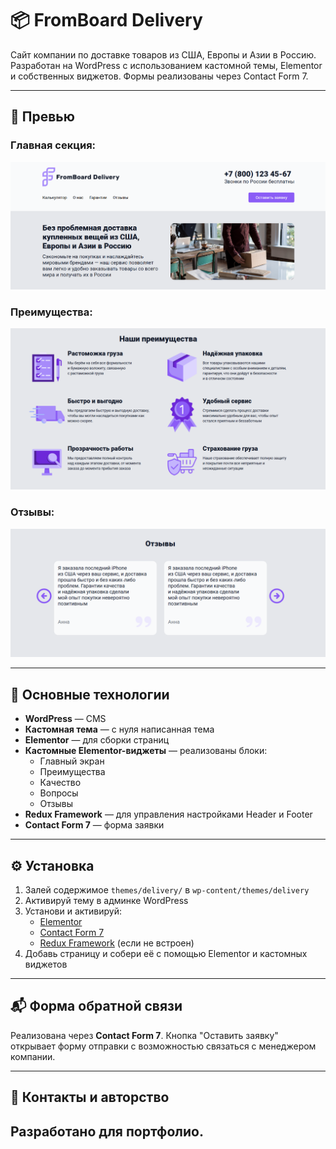 # 📦 FromBoard Delivery

Сайт компании по доставке товаров из США, Европы и Азии в Россию. Разработан на WordPress с использованием кастомной темы, Elementor и собственных виджетов. Формы реализованы через Contact Form 7.

---
## 📸 Превью

### Главная секция:
![Главная](themes/delivery/screens/1.png)

### Преимущества:
![Преимущества](themes/delivery/screens/2.png)

### Отзывы:
![Отзывы](themes/delivery/screens/3.png)


---

## 🚀 Основные технологии

- **WordPress** — CMS
- **Кастомная тема** — с нуля написанная тема
- **Elementor** — для сборки страниц
- **Кастомные Elementor-виджеты** — реализованы блоки:
  - Главный экран
  - Преимущества
  - Качество
  - Вопросы
  - Отзывы
- **Redux Framework** — для управления настройками Header и Footer
- **Contact Form 7** — форма заявки

---


## ⚙️ Установка

1. Залей содержимое `themes/delivery/` в `wp-content/themes/delivery`
2. Активируй тему в админке WordPress
3. Установи и активируй:
   - [Elementor](https://wordpress.org/plugins/elementor/)
   - [Contact Form 7](https://wordpress.org/plugins/contact-form-7/)
   - [Redux Framework](https://wordpress.org/plugins/redux-framework/) (если не встроен)
4. Добавь страницу и собери её с помощью Elementor и кастомных виджетов

---

## 📬 Форма обратной связи

Реализована через **Contact Form 7**. Кнопка "Оставить заявку" открывает форму отправки с возможностью связаться с менеджером компании.

---

## 🔗 Контакты и авторство

Разработано для портфолио.
---



